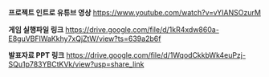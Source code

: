 **프로젝트 인트로 유튜브 영상**
https://www.youtube.com/watch?v=vYIANSOzurM

**게임 실행파일 링크**
https://drive.google.com/file/d/1kR4xdw860a-E8guVBFlWaKkhy7xQjZtW/view?ts=639a2b6f

**발표자료 PPT 링크**
https://drive.google.com/file/d/1WqodCkkbWk4euPzj-SQu1p783YBCtKVk/view?usp=share_link